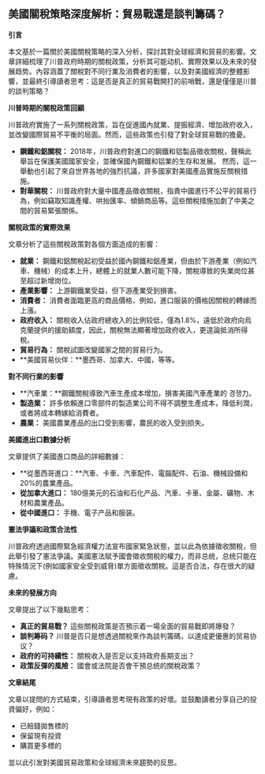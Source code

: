 ## 美國關稅策略深度解析：貿易戰還是談判籌碼？

**引言**

本文基於一篇關於美國關稅策略的深入分析，探討其對全球經濟和貿易的影響。文章詳細梳理了川普政府時期的關稅政策，分析其可能动机、實際效果以及未來的發展趋势。內容涵蓋了關稅對不同行業及消費者的影響，以及對美國經濟的整體影響，並最終引導讀者思考：這是否是真正的貿易戰開打的前哨戰，還是僅僅是川普的談判策略？

**川普時期的關稅政策回顧**

川普政府實施了一系列關稅政策，旨在促進國內就業、提振經濟、增加政府收入，並改變國際貿易不平衡的局面。然而，這些政策也引發了對全球貿易戰的擔憂。

* **鋼鐵和鋁關稅：** 2018年，川普政府對進口的鋼鐵和铝製品徵收關稅，聲稱此舉旨在保護美國國家安全，並確保國內鋼鐵和铝業的生存和发展。 然而，這一舉動也引起了來自世界各地的強烈抗議，許多國家對美國產品實施反關稅措施。
* **對華關稅：** 川普政府對大量中國產品徵收關稅，指責中國進行不公平的貿易行為，例如竊取知識產權、哄抬匯率、傾銷商品等。這些關稅措施加劇了中美之間的貿易緊張關係。

**關稅政策的實際效果**

文章分析了這些關稅政策對各個方面造成的影響：

* **就業：** 鋼鐵和鋁關稅起初受益於國內鋼鐵和鋁產業，但由於下游產業（例如汽車、機械）的成本上升，總體上的就業人數可能下降，關稅導致的失業岗位甚至超过新增岗位。
* **產業影響：** 上游鋼鐵業受益，但下游產業受到損害。
* **消費者：** 消費者面臨更高的商品價格，例如，進口服装的價格因關稅的轉嫁而上漲。
* **政府收入：** 關稅收入佔政府總收入的比例较低，僅為1.8%，遠低於政府向烏克蘭提供的援助額度，因此，關稅無法顯著增加政府收入，更遑論抵消所得稅。
* **貿易行為：** 關稅試圖改變國家之間的貿易行为。
* **美國貿易伙伴：**墨西哥、加拿大、中國，等等。

**對不同行業的影響**

* **汽車業：**鋼鐵關稅導致汽車生產成本增加，損害美國汽車產業的 경쟁力。
* **製造業：** 許多依賴進口零部件的製造業公司不得不調整生產成本，降低利潤，或者將成本轉嫁給消費者。
* **農業：** 美國農業產品的出口受到影響，農民的收入受到损失。

**美國進出口數據分析**

文章提供了美國進口商品的詳細數據：

* **從墨西哥進口：**汽車、卡車、汽車配件、電腦配件、石油、機械設備和20%的農業產品。
* **從加拿大進口：** 180億美元的石油和石化产品、汽車、卡車、金屬、礦物、木材和農業產品。
* **從中國進口：** 手機、電子产品和服装。

**憲法爭議和政策合法性**

川普政府透過國際緊急經濟權力法宣布國家緊急狀態，並以此為依據徵收關稅，但此舉引發了憲法爭議。美國憲法賦予國會徵收關稅的權力，而非总统，总统只能在特殊情況下(例如國家安全受到威脅)單方面徵收關稅。這是否合法，存在很大的疑慮。

**未來的發展方向**

文章提出了以下幾點思考：

* **真正的貿易戰？** 這些關稅政策是否預示着一場全面的貿易戰即將爆發？
* **談判筹码？** 川普是否只是想透過關稅來作為談判籌碼，以達成更優惠的贸易协议？
* **政府的可持續性：** 關稅收入是否足以支持政府長期支出？
* **政策反彈的風險：** 國會或法院是否會干預总统的關稅政策？

**文章結尾**

文章以提問的方式結束，引導讀者思考現有政策的好壞。並鼓勵讀者分享自己的投資偏好，例如：

*  已賠錢拋售標的
* 保留現有投資
* 購買更多標的

並以此引发對美國貿易政策和全球經濟未來趨勢的反思。